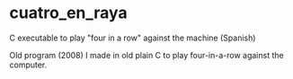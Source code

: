 # cuatro_en_raya
C executable to play "four in a row" against the machine (Spanish)

Old program (2008) I made in old plain C to play four-in-a-row against the computer. 
